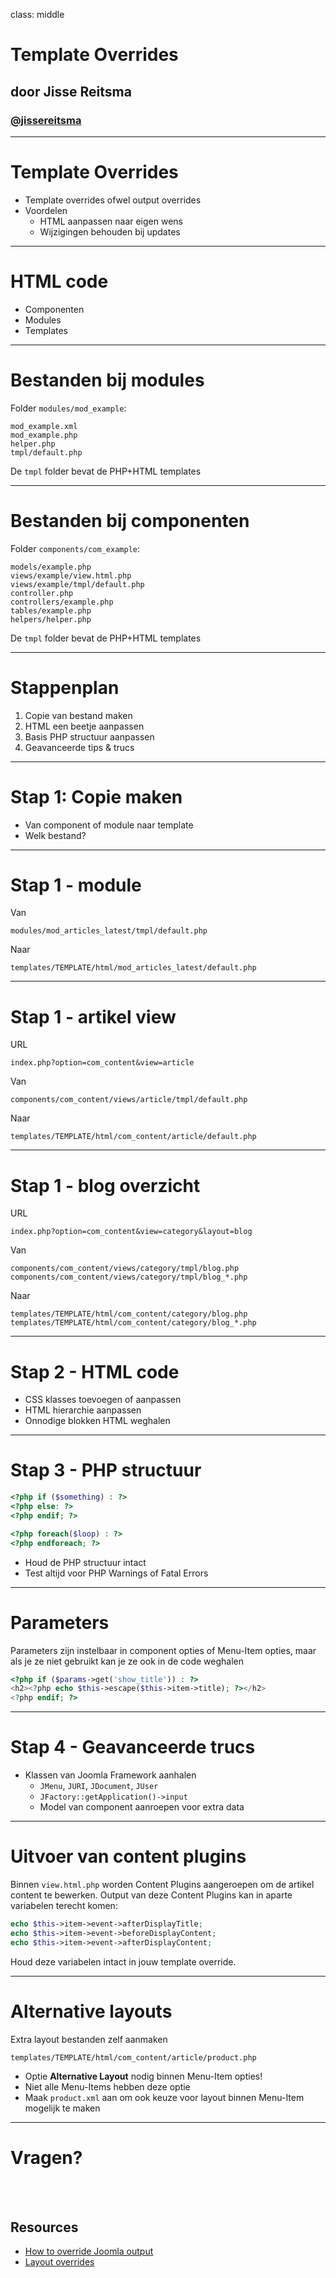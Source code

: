 class: middle
# Template Overrides
## door Jisse Reitsma
### <a href="http://twitter.com/jissereitsma">@jissereitsma</a>

---
# Template Overrides
- Template overrides ofwel output overrides
- Voordelen
	* HTML aanpassen naar eigen wens
	* Wijzigingen behouden bij updates

---
# HTML code
* Componenten
* Modules
* Templates

---
# Bestanden bij modules
Folder `modules/mod_example`:
```
mod_example.xml
mod_example.php
helper.php
tmpl/default.php
```
De `tmpl` folder bevat de PHP+HTML templates

---
# Bestanden bij componenten
Folder `components/com_example`:
```
models/example.php
views/example/view.html.php
views/example/tmpl/default.php
controller.php
controllers/example.php
tables/example.php
helpers/helper.php
```
De `tmpl` folder bevat de PHP+HTML templates

---
# Stappenplan
1. Copie van bestand maken
2. HTML een beetje aanpassen
3. Basis PHP structuur aanpassen
4. Geavanceerde tips & trucs

---
# Stap 1: Copie maken
* Van component of module naar template
* Welk bestand?

---
# Stap 1 - module
Van
```
modules/mod_articles_latest/tmpl/default.php
```

Naar
```
templates/TEMPLATE/html/mod_articles_latest/default.php
```

---
# Stap 1 - artikel view
URL
```
index.php?option=com_content&view=article
```

Van
```
components/com_content/views/article/tmpl/default.php
```

Naar
```
templates/TEMPLATE/html/com_content/article/default.php
```

---
# Stap 1 - blog overzicht
URL
```
index.php?option=com_content&view=category&layout=blog
```

Van
```
components/com_content/views/category/tmpl/blog.php
components/com_content/views/category/tmpl/blog_*.php
```

Naar
```
templates/TEMPLATE/html/com_content/category/blog.php
templates/TEMPLATE/html/com_content/category/blog_*.php
```

---
# Stap 2 - HTML code
* CSS klasses toevoegen of aanpassen
* HTML hierarchie aanpassen
* Onnodige blokken HTML weghalen

---
# Stap 3 - PHP structuur
```php
<?php if ($something) : ?>
<?php else: ?>
<?php endif; ?>
```
```php
<?php foreach($loop) : ?>
<?php endforeach; ?>
```

* Houd de PHP structuur intact
* Test altijd voor PHP Warnings of Fatal Errors

---
# Parameters

Parameters zijn instelbaar in component opties of Menu-Item opties,
maar als je ze niet gebruikt kan je ze ook in de code weghalen

```php
<?php if ($params->get('show_title')) : ?>
<h2><?php echo $this->escape($this->item->title); ?></h2>
<?php endif; ?>
```

---
# Stap 4 - Geavanceerde trucs
* Klassen van Joomla Framework aanhalen
	* `JMenu`, `JURI`, `JDocument`, `JUser`
	* `JFactory::getApplication()->input`
    * Model van component aanroepen voor extra data

---
# Uitvoer van content plugins

Binnen `view.html.php` worden Content Plugins aangeroepen om 
de artikel content te bewerken. Output van deze Content Plugins
kan in aparte variabelen terecht komen:

```php
echo $this->item->event->afterDisplayTitle;
echo $this->item->event->beforeDisplayContent;
echo $this->item->event->afterDisplayContent;
```

Houd deze variabelen intact in jouw template override.

---
# Alternative layouts
Extra layout bestanden zelf aanmaken
```
templates/TEMPLATE/html/com_content/article/product.php
```

* Optie **Alternative Layout** nodig binnen Menu-Item opties!
* Niet alle Menu-Items hebben deze optie
* Maak `product.xml` aan om ook keuze voor layout binnen Menu-Item mogelijk te maken

---
# Vragen?

<br><br>

## Resources
* [How to override Joomla output](http://docs.joomla.org/How_to_override_the_output_from_the_Joomla!_core)
* [Layout overrides](http://docs.joomla.org/Layout_Overrides_in_Joomla)
